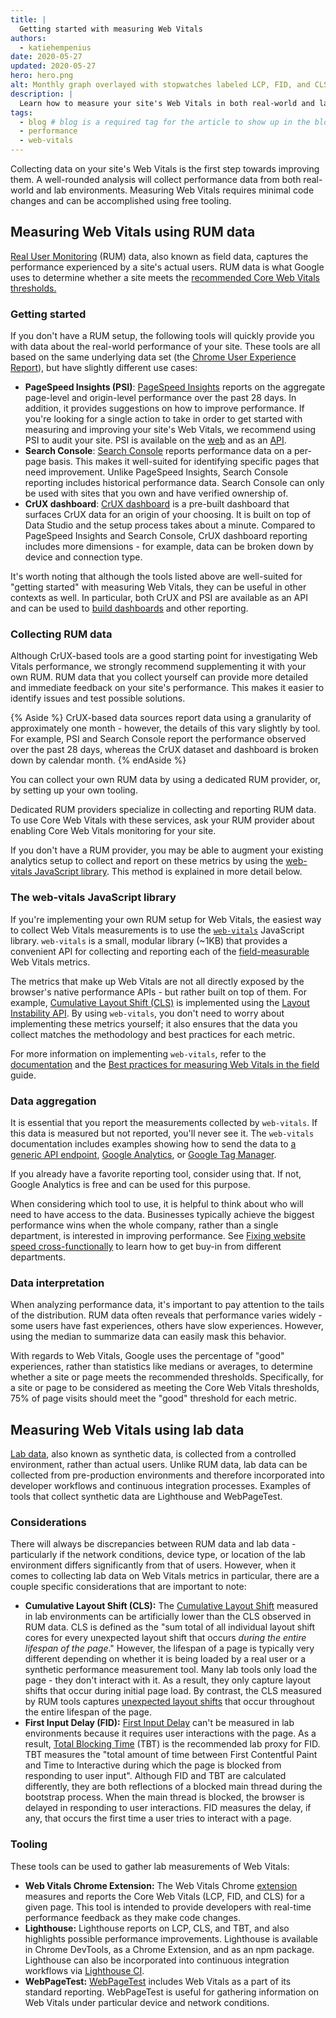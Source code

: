 ```yaml
---
title: |
  Getting started with measuring Web Vitals
authors:
  - katiehempenius
date: 2020-05-27
updated: 2020-05-27
hero: hero.png
alt: Monthly graph overlayed with stopwatches labeled LCP, FID, and CLS.
description: |
  Learn how to measure your site's Web Vitals in both real-world and lab environments.
tags:
  - blog # blog is a required tag for the article to show up in the blog.
  - performance
  - web-vitals
---
```



Collecting data on your site's Web Vitals is the first step towards improving them. A well-rounded analysis will collect performance data from both real-world and lab environments. Measuring Web Vitals requires minimal code changes and can be accomplished using free tooling.

## Measuring Web Vitals using RUM data

[Real User Monitoring](https://en.wikipedia.org/wiki/Real_user_monitoring) (RUM) data, also known as field data, captures the performance experienced by a site's actual users. RUM data is what Google uses to determine whether a site meets the [recommended Core Web Vitals thresholds.](https://web.dev/vitals/)

### Getting started

If you don't have a RUM setup, the following tools will quickly provide you with data about the real-world performance of your site. These tools are all based on the same underlying data set (the [Chrome User Experience Report](https://developers.google.com/web/tools/chrome-user-experience-report)), but have slightly different use cases:

* **PageSpeed Insights (PSI)**: [PageSpeed Insights](https://developers.google.com/speed/pagespeed/insights/) reports on the aggregate page-level and origin-level performance over the past 28 days. In addition, it provides suggestions on how to improve performance. If you're looking for a single action to take in order to get started with measuring and improving your site's Web Vitals, we recommend using PSI to audit your site. PSI is available on the [web](https://developers.google.com/speed/pagespeed/insights/) and as an [API](https://developers.google.com/speed/docs/insights/v5/get-started).
* **Search Console**: [Search Console](https://search.google.com/search-console/welcome) reports performance data on a per-page basis. This makes it well-suited for identifying specific pages that need improvement. Unlike PageSpeed Insights, Search Console reporting includes historical performance data. Search Console can only be used with sites that you own and have verified ownership of.
* **CrUX dashboard**: [CrUX dashboard](https://developers.google.com/web/updates/2018/08/chrome-ux-report-dashboard) is a pre-built dashboard that surfaces CrUX data for an origin of your choosing. It is built on top of Data Studio and the setup process takes about a minute. Compared to PageSpeed Insights and Search Console, CrUX dashboard reporting includes more dimensions - for example, data can be broken down by device and connection type.

It's worth noting that although the tools listed above are well-suited for "getting started" with measuring Web Vitals, they can be useful in other contexts as well. In particular, both CrUX and PSI are available as an API and can be used to [build dashboards](https://dev.to/chromiumdev/a-step-by-step-guide-to-monitoring-the-competition-with-the-chrome-ux-report-4k1o) and other reporting.

### Collecting RUM data

Although CrUX-based tools are a good starting point for investigating Web Vitals performance, we strongly recommend supplementing it with your own RUM. RUM data that you collect yourself can provide more detailed and immediate feedback on your site's performance. This makes it easier to identify issues and test possible solutions.

{% Aside %}
CrUX-based data sources report data using a granularity of approximately one month - however, the details of this vary slightly by tool. For example, PSI and Search Console report the performance observed over the past 28 days, whereas the CrUX dataset and dashboard is broken down by calendar month.
{% endAside %}

You can collect your own RUM data by using a dedicated RUM provider, or, by setting up your own tooling.

Dedicated RUM providers specialize in collecting and reporting RUM data. To use Core Web Vitals with these services, ask your RUM provider about enabling Core Web Vitals monitoring for your site.

If you don't have a RUM provider, you may be able to augment your existing analytics setup to collect and report on these metrics by using the [web-vitals JavaScript library](https://github.com/GoogleChrome/web-vitals). This method is explained in more detail below.

### The web-vitals JavaScript library

If you're implementing your own RUM setup for Web Vitals, the easiest way to collect Web Vitals measurements is to use the [`web-vitals`](https://github.com/GoogleChrome/web-vitals) JavaScript library. `web-vitals` is a small, modular library (~1KB) that provides a convenient API for collecting and reporting each of the [field-measurable](https://web.dev/user-centric-performance-metrics/#in-the-field) Web Vitals metrics.

The metrics that make up Web Vitals are not all directly exposed by the browser's native performance APIs - but rather built on top of them. For example, [Cumulative Layout Shift (CLS)](https://web.dev/cls/) is implemented using the [Layout Instability API](https://wicg.github.io/layout-instability/). By using `web-vitals`, you don't need to worry about implementing these metrics yourself; it also ensures that the data you collect matches the methodology and best practices for each metric.

For more information on implementing `web-vitals`, refer to the [documentation](https://github.com/GoogleChrome/web-vitals) and the [Best practices for measuring Web Vitals in the field](https://web.dev/vitals-field-measurement-best-practices/) guide.

### Data aggregation

It is essential that you report the measurements collected by `web-vitals`. If this data is measured but not reported, you'll never see it. The `web-vitals` documentation includes examples showing how to send the data to [a generic API endpoint](https://github.com/GoogleChrome/web-vitals#send-the-results-to-an-analytics-endpoint), [Google Analytics](https://github.com/GoogleChrome/web-vitals#send-the-results-to-google-analytics), or [Google Tag Manager](https://github.com/GoogleChrome/web-vitals#send-the-results-to-google-tag-manager).

If you already have a favorite reporting tool, consider using that. If not, Google Analytics is free and can be used for this purpose.

When considering which tool to use, it is helpful to think about who will need to have access to the data. Businesses typically achieve the biggest performance wins when the whole company, rather than a single department, is interested in improving performance. See [Fixing website speed cross-functionally](https://web.dev/fixing-website-speed-cross-functionally/) to learn how to get buy-in from different departments.

### Data interpretation

When analyzing performance data, it's important to pay attention to the tails of the distribution. RUM data often reveals that performance varies widely - some users have fast experiences, others have slow experiences. However, using the median to summarize data can easily mask this behavior. 

With regards to Web Vitals, Google uses the percentage of "good" experiences, rather than statistics like medians or averages, to determine whether a site or page meets the recommended thresholds. Specifically, for a site or page to be considered as meeting the Core Web Vitals thresholds, 75% of page visits should meet the "good" threshold for each metric.

## Measuring Web Vitals using lab data

[Lab data](https://web.dev/user-centric-performance-metrics/#in-the-lab), also known as synthetic data, is collected from a controlled environment, rather than actual users. Unlike RUM data, lab data can be collected from pre-production environments and therefore incorporated into developer workflows and continuous integration processes. Examples of tools that collect synthetic data are Lighthouse and WebPageTest. 

### Considerations

There will always be discrepancies between RUM data and lab data - particularly if the network conditions, device type, or location of the lab environment differs significantly from that of users. However, when it comes to collecting lab data on Web Vitals metrics in particular, there are a couple specific considerations that are important to note:

* **Cumulative Layout Shift (CLS):** The [Cumulative Layout Shift](https://web.dev/cls/) measured in lab environments can be artificially lower than the CLS observed in RUM data. CLS is defined as the "sum total of all individual layout shift cores for every unexpected layout shift that occurs _during the entire lifespan of the page_." However, the lifespan of a page is typically very different depending on whether it is being loaded by a real user or a synthetic performance measurement tool. Many lab tools only load the page - they don't interact with it. As a result, they only capture layout shifts that occur during initial page load. By contrast, the CLS measured by RUM tools captures [unexpected layout shifts](https://web.dev/cls/#expected-vs.-unexpected-layout-shifts) that occur throughout the entire lifespan of the page.
*  **First Input Delay (FID):** [First Input Delay](https://web.dev/fid/) can't be measured in lab environments because it requires user interactions with the page. As a result, [Total Blocking Time](https://web.dev/tbt/) (TBT) is the recommended lab proxy for FID. TBT measures the "total amount of time between First Contentful Paint and Time to Interactive during which the page is blocked from responding to user input". Although FID and TBT are calculated differently, they are both reflections of a blocked main thread during the bootstrap process. When the main thread is blocked, the browser is delayed in responding to user interactions. FID measures the delay, if any, that occurs the first time a user tries to interact with a page.

### Tooling

These tools can be used to gather lab measurements of Web Vitals:

*  **Web Vitals Chrome Extension:** The Web Vitals Chrome [extension](https://github.com/GoogleChrome/web-vitals-extension) measures and reports the Core Web Vitals (LCP, FID, and CLS) for a given page. This tool is intended to provide developers with real-time performance feedback as they make code changes.
*  **Lighthouse:** Lighthouse reports on LCP, CLS, and TBT, and also highlights possible performance improvements. Lighthouse is available in Chrome DevTools, as a Chrome Extension, and as an npm package. Lighthouse can also be incorporated into continuous integration workflows via [Lighthouse CI](https://github.com/GoogleChrome/lighthouse-ci).
*  **WebPageTest:** [WebPageTest](https://webpagetest.org/) includes Web Vitals as a part of its standard reporting. WebPageTest is useful for gathering information on Web Vitals under particular device and network conditions.
